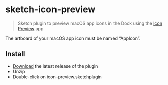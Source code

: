 # sketch-icon-preview

> Sketch plugin to preview macOS app icons in the Dock using the [Icon Preview](https://sindresorhus.com/icon-preview) app

The artboard of your macOS app icon must be named “AppIcon”.

## Install

- [Download](../../releases/latest/download/icon-preview.sketchplugin.zip) the latest release of the plugin
- Unzip
- Double-click on icon-preview.sketchplugin
